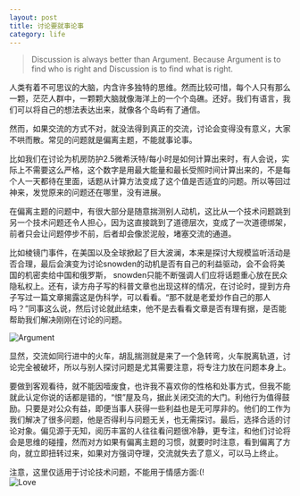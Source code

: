 ```yaml
---
layout: post
title: 讨论要就事论事
category: life
---
```

> Discussion is always better than Argument. Because Argument is to find who is right and Discussion is to find what is right.


人类有着不可思议的大脑，内含许多独特的思维。然而比较可惜，每个人只有那么一颗，茫茫人群中，一颗颗大脑就像海洋上的一个个岛礁。还好。我们有语言，我们可以将自己的想法表达出来，就像各个岛屿有了通信。  

然而，如果交流的方式不对，就没法得到真正的交流，讨论会变得没有意义，大家不哄而散。常见的问题就是偏离主题，不能就事论事。  

比如我们在讨论为机房防护2.5微希沃特/每小时是如何计算出来时，有人会说，实际上不需要这么严格，这个数字是用最大能量和最长受照时间计算出来的，不是每个人一天都待在里面，话题从计算方法变成了这个值是否适宜的问题。所以等回过神来，发觉原来的问题还在哪里，没有进展。  

在偏离主题的问题中，有很大部分是随意揣测别人动机，这比从一个技术问题跳到另一个技术问题还令人担心，因为这直接跳到了道德层次，变成了一次道德绑架，前者只会让问题停步不前，后者却会像淤泥般，堵塞交流的通道。  


比如棱镜门事件，在美国以及全球掀起了巨大波澜，本来是探讨大规模监听活动是否合理，最后会演变为讨论snowden的动机是否有自己的利益驱动，会不会将美国的机密卖给中国和俄罗斯， snowden只能不断强调人们应将话题重心放在民众隐私权上。还有，读方舟子写的科普文章也出现这样的情况，在讨论时，提到方舟子写过一篇文章揭露这是伪科学，可以看看。“那不就是老爱炒作自己的那人吗？”同事这么说，然后讨论就此结束，他不是去看看文章是否有理有据，是否能帮助我们解决刚刚在讨论的问题。  

<span class="imgcenter">![Argument][1]</span>  

显然，交流如同行进中的火车，胡乱揣测就是来了一个急转弯，火车脱离轨道，讨论完全被破坏，所以与别人探讨问题是尤其需要注意，将专注力放在问题本身上。  

要做到客观看待，就不能因噎废食，也许我不喜欢你的性格和处事方式，但我不能就此认定你说的话都是错的，“恨”屋及乌，据此关闭交流的大门。利他行为值得鼓励。只要是对公众有益，即便当事人获得一些利益也是无可厚非的。他们的工作为我们解决了很多问题，他是否得利与问题无关，也无需探讨。最后，选择合适的讨论对象。偏见源于无知，阅历丰富的人往往看问题很冷静，更专注，和他们讨论将会是思维的碰撞，然而对方如果有偏离主题的习惯，就要时时注意，看到偏离了方向，就立即扭转过来，如果对方强词夺理，交流就失去了意义，可以马上终止。   

注意，这里仅适用于讨论技术问题，不能用于情感方面:(!   
<span class="imgcenter">![Love][2]</span>

[1]: https://farm6.staticflickr.com/5615/15625990380_8db7079c66_o.jpg
[2]: https://farm8.staticflickr.com/7555/15812397202_78ce5db52b_o.jpg